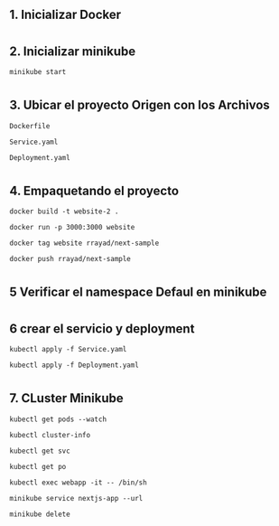 ## 1. Inicializar Docker
#
## 2. Inicializar minikube
`minikube start`
#
## 3. Ubicar el proyecto Origen con los Archivos
`Dockerfile`

`Service.yaml`

`Deployment.yaml`
#
## 4. Empaquetando el proyecto
`docker build -t website-2 .`

`docker run -p 3000:3000 website`

`docker tag website rrayad/next-sample`

`docker push rrayad/next-sample`
#
## 5 Verificar el namespace Defaul en minikube
#
## 6 crear el servicio y deployment
`kubectl apply -f Service.yaml`

`kubectl apply -f Deployment.yaml`
#
## 7. CLuster Minikube
`kubectl get pods --watch     `

`kubectl cluster-info  `      

`kubectl get svc      `   

`kubectl get po      `

`kubectl exec webapp -it -- /bin/sh`    

`minikube service nextjs-app --url`

`minikube delete  `

